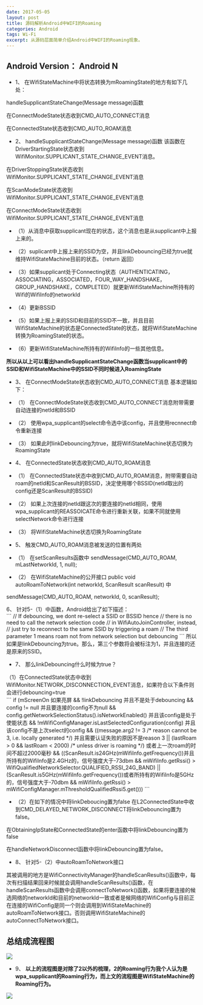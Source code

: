 ```yaml
---
date: 2017-05-05
layout: post
title: 源码解析Android中WIFI的Roaming
categories: Android
tags: Wi-Fi
excerpt: 从源码层面简单介绍Android中WIFI的Roaming现象。
---
```


## **Android Version： Android N**

* 1、 在WifiStateMachine中将状态转换为mRoamingState的地方有如下几处：

handleSupplicantStateChange(Message message)函数

在ConnectModeState状态收到CMD_AUTO_CONNECT消息

在ConnectedState状态收到CMD_AUTO_ROAM消息


* 2、 handleSupplicantStateChange(Message message)函数
该函数在DriverStartingState状态收到WifiMonitor.SUPPLICANT_STATE_CHANGE_EVENT消息。

在DriverStoppingState状态收到WifiMonitor.SUPPLICANT_STATE_CHANGE_EVENT消息

在ScanModeState状态收到WifiMonitor.SUPPLICANT_STATE_CHANGE_EVENT消息

在ConnectModeState状态收到WifiMonitor.SUPPLICANT_STATE_CHANGE_EVENT消息

* （1）从消息中获取supplicant现在的状态，这个消息也是从supplicant中上报上来的。

* （2）suplicant中上报上来的SSID为空，并且linkDebouncing已经为true就维持WifiStateMachine目前的状态。（return 返回）

* （3）如果supplicant处于Connecting状态（AUTHENTICATING，ASSOCIATING，ASSOCIATED，FOUR_WAY_HANDSHAKE，GROUP_HANDSHAKE，COMPLETED）就更新WifiStateMachine所持有的Wifi的WifiInfo的networkId

* （4）更新BSSID

* （5）如果上报上来的SSID和目前的SSID不一致，并且目前WifiStateMachine的状态是ConnectedState的状态，就将WifiStateMachine转换为RoamingState的状态。

* （6）更新WifiStateMachine所持有的WifiInfo的一些其他信息。

**所以从以上可以看出handleSupplicantStateChange函数当supplicant中的SSID和WifiStateMachine中的SSID不同时候进入RoamingState**


* 3、 在ConnectModeState状态收到CMD_AUTO_CONNECT消息
基本逻辑如下：
* （1） 在ConnectModeState状态收到CMD_AUTO_CONNECT消息附带需要自动连接的netId和BSSID

* （2） 使用wpa_supplicant的select命令选中该config，并且使用recnnect命令重新连接

* （3） 如果此时linkDebouncing为true，就将WifiStateMachine状态切换为RoamingState

* 4、 在ConnectedState状态收到CMD_AUTO_ROAM消息

* （1）  在ConnectedState状态中收到CMD_AUTO_ROAM消息，附带需要自动roam的netId和ScanResult的BSSID，决定使用哪个BSSID(netId取出的config还是ScanResult的BSSID)

* （2） 如果上次连接的netId跟这次的要连接的netId相同，使用wpa_supplicant的REASSOICATE命令进行重新关联，如果不同就使用selectNetwork命令进行连接

* （3） 将WifiStateMachine状态切换为RoamingState

* 5、 触发CMD_AUTO_ROAM消息被发送的位置有两处

* （1） 在setScanResults函数中
sendMessage(CMD_AUTO_ROAM, mLastNetworkId, 1, null);

* （2） 在WifiStateMachine的公开接口
public void autoRoamToNetwork(int networkId, ScanResult scanResult)
中

sendMessage(CMD_AUTO_ROAM, networkId, 0, scanResult);


<div>6、 针对5-（1）中函数，Android给出了如下描述：</div>
```
// If debouncing, we dont re-select a SSID or BSSID hence
// there is no need to call the network selection code
// in WifiAutoJoinController, instead,
// just try to reconnect to the same SSID by triggering a roam
// The third parameter 1 means roam not from network selection but debouncing
```
所以如果是linkDebouncing为true。那么，第三个参数将会被标注为1，并且连接的还是原来的SSID。

* 7、 那么linkDebouncing什么时候为true？

<div> （1）在ConnectedState状态中收到WifiMonitor.NETWORK_DISCONNECTION_EVENT消息，如果符合以下条件则会进行debouncing=true</div>
```
if (mScreenOn 如果亮屏
&& !linkDebouncing 并且不是处于debouncing
&& config != null 并且要连接的config不为null
&& config.getNetworkSelectionStatus().isNetworkEnabled() 并且该config是处于使能状态
&& !mWifiConfigManager.isLastSelectedConfiguration(config) 并且该config不是上次select的config
&& ((message.arg2 != 3 /* reason cannot be 3, i.e. locally generated */) 并且需要认证失败的原因不是reason 3
|| (lastRoam > 0 && lastRoam < 2000) /* unless driver is roaming */) 或者上一次roam的时间不超过2000毫秒
&& ((ScanResult.is24GHz(mWifiInfo.getFrequency())并且所持有的WifiInfo是2.4GHz的，信号强度大于-73dbm
&& mWifiInfo.getRssi() >
WifiQualifiedNetworkSelector.QUALIFIED_RSSI_24G_BAND)
|| (ScanResult.is5GHz(mWifiInfo.getFrequency())或者所持有的WifiInfo是5GHz的，信号强度大于-70dbm
&& mWifiInfo.getRssi() >
mWifiConfigManager.mThresholdQualifiedRssi5.get()))
```

* （2）在如下的情况中将linkDeboucing置为false
在L2ConnectedState中收到CMD_DELAYED_NETWORK_DISCONNECT将linkDebouncing置为false。

在ObtainingIpState和ConnectedState的enter函数中将linkDebouncing置为false

在handleNetworkDisconnect函数中将linkDebouncing置为false。

* 8、 针对5-（2）中autoRoamToNetwork接口

其被调用的地方是WifiConnectivityManager的handleScanResults()函数中，每次有扫描结果回来时候就会调用handleScanResults()函数，在handleScanResults函数中会调用connectToNetwork()函数，如果将要连接的候选网络的networkId和目前的networkId一致或者是候网络的WifiConfig与目前正在连接的WifiConfig是同一个则会调用到WifiStateMachine的autoRoamToNetwork接口。否则调用WifiStateMachine的autoConnectToNetwork接口。

## **总结成流程图**
![](/blog/assets/wifi/wifi-roaming.jpg)

* 9、	**以上的流程图是对除了2以外的梳理，2的Roaming行为我个人认为是wpa_supplicant的Roaming行为，而上文的流程图是WifiStateMachine的Roaming行为。**

![](/blog/assets/wifi/wifi-roaming-1.jpg)

